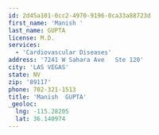 ```yaml
---
id: 2d45a101-0cc2-4970-9196-0ca33a88723d
first_name: 'Manish '
last_name: GUPTA
license: M.D.
services:
  - 'Cardiovascular Diseases'
address: '7241 W Sahara Ave   Ste 120'
city: 'LAS VEGAS'
state: NV
zip: '89117'
phone: 702-321-1513
title: 'Manish  GUPTA'
_geoloc:
  lng: -115.28205
  lat: 36.140974
---
```

